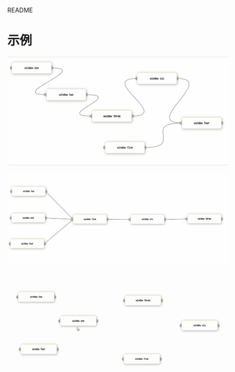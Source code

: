 README

# 示例

![image](https://github.com/DLCJianyf/plumb/blob/master/img/2222.png)

![image](https://github.com/DLCJianyf/plumb/blob/master/img/3333.png)

![image](https://github.com/DLCJianyf/plumb/blob/master/img/11111.gif)
